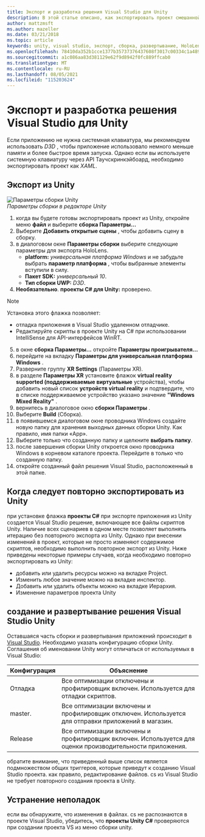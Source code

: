 ```yaml
---
title: Экспорт и разработка решения Visual Studio для Unity
description: В этой статье описано, как экспортировать проект смешанной реальности из Unity, чтобы можно было выполнять сборку и развертывание в Visual Studio.
author: mattzmsft
ms.author: mazeller
ms.date: 03/21/2018
ms.topic: article
keywords: unity, visual studio, экспорт, сборка, развертывание, HoloLens, гарнитура смешанной реальности, гарнитура windows mixed reality, гарнитура виртуальной реальности, UWP, развертывание
ms.openlocfilehash: 78410da352b1cce1377b35737376437608f3017c00334c1a489ede26d5170d2d
ms.sourcegitcommit: a1c086aa83d381129e62f9d8942f0fc889ffcab0
ms.translationtype: MT
ms.contentlocale: ru-RU
ms.lasthandoff: 08/05/2021
ms.locfileid: "115203624"
---
```

# <a name="exporting-and-building-a-unity-visual-studio-solution"></a>Экспорт и разработка решения Visual Studio для Unity

Если приложению не нужна системная клавиатура, мы рекомендуем использовать *D3D* , чтобы приложение использовало немного меньше памяти и более быстрое время запуска. Однако если вы используете системную клавиатуру через API Таучскринкэйбоард, необходимо экспортировать проект как *XAML*.

## <a name="how-to-export-from-unity"></a>Экспорт из Unity

![Параметры сборки Unity](images/unitybuildsettings-300px.png)<br>
*Параметры сборки в редакторе Unity*

1. когда вы будете готовы экспортировать проект из Unity, откройте меню **файл** и выберите **сборка Параметры...**
2. Выберите **Добавить открытые сцены** , чтобы добавить сцену в сборку.
3. в диалоговом окне **Параметры сборки** выберите следующие параметры для экспорта HoloLens.
   * **platform:** *универсальная платформа Windows* и не забудьте выбрать **параметр платформа** , чтобы выбранные элементы вступили в силу.
   * **Пакет SDK:** *универсальный 10*.
   * **Тип сборки UWP:** *D3D*.
4. **Необязательно**. **проекты C# для Unity:** проверено.

>[!NOTE]
>Установка этого флажка позволяет:
>* отладка приложения в Visual Studio удаленном отладчике.
>* Редактируйте скрипты в проекте Unity на C# при использовании IntelliSense для API-интерфейсов WinRT.

5. в окне **сборка Параметры...** откройте **Параметры проигрывателя...**
6. перейдите на вкладку **Параметры для универсальная платформа Windows** .
7. Разверните группу **XR Settings** (Параметры XR).
8. в разделе **Параметры XR** установите флажок **virtual reality supported (поддерживаемые виртуальные** устройства), чтобы добавить новый список **устройств virtual reality** и подтвердите, что в списке поддерживаемое устройство указано значение **"Windows Mixed Reality"** .
9. вернитесь в диалоговое окно **сборки Параметры** .
10. Выберите **Build** (Сборка).
11. в появившемся диалоговом окне проводника Windows создайте новую папку для хранения выходных данных сборки Unity. Как правило, имя папки «App».
12. Выберите только что созданную папку и щелкните **выбрать папку**.
13. после завершения сборки Unity откроется окно проводника Windows в корневом каталоге проекта. Перейдите в только что созданную папку.
14. откройте созданный файл решения Visual Studio, расположенный в этой папке.

## <a name="when-to-re-export-from-unity"></a>Когда следует повторно экспортировать из Unity

при установке флажка **проекты C#** при экспорте приложения из Unity создается Visual Studio решение, включающее все файлы скриптов Unity. Наличие всех сценариев в одном месте позволяет выполнять итерацию без повторного экспорта из Unity. Однако при внесении изменений в проект, которые не просто изменяют содержимое скриптов, необходимо выполнить повторное экспорт из Unity. Ниже приведены некоторые примеры случаев, когда необходимо повторно экспортировать из Unity:
* добавить или удалить ресурсы можно на вкладке Project.
* Изменить любое значение можно на вкладке инспектор.
* Добавить или удалить объекты можно на вкладке Иерархия.
* Изменение параметров проекта Unity

## <a name="building-and-deploying-a-unity-visual-studio-solution"></a>создание и развертывание решения Visual Studio Unity

Оставшаяся часть сборки и развертывания приложений происходит в [Visual Studio](../platform-capabilities-and-apis/using-visual-studio.md). Необходимо указать конфигурацию сборки Unity. Соглашения об именовании Unity могут отличаться от используемых в Visual Studio:

|  Конфигурация  |  Объяснение | 
|----------|----------|
|  Отладка  |  Все оптимизации отключены и профилировщик включен. Используется для отладки скриптов. | 
|  master.  |  Все оптимизации включены и профилировщик отключен. Используется для отправки приложений в магазин. | 
|  Release  |  Все оптимизации включены и профилировщик включен. Используется для оценки производительности приложения. | 

обратите внимание, что приведенный выше список является подмножеством общих триггеров, которые приведут к созданию Visual Studio проекта. как правило, редактирование файлов. cs из Visual Studio не требует повторного создания проекта в Unity.

## <a name="troubleshooting"></a>Устранение неполадок

если вы обнаружите, что изменения в файлах. cs не распознаются в проекте Visual Studio, убедитесь, что **проекты Unity C#** проверяются при создании проекта VS из меню сборки unity.
